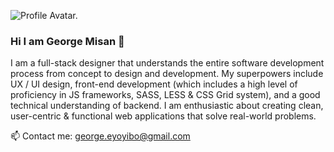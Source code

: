 ![Profile Avatar.](https://res.cloudinary.com/dmrcpqdkd/image/upload/v1596047372/profile-avatar_s6to5u.png)

### Hi I am George Misan 👋

I am a full-stack designer that understands the entire software development process from concept to design and development. My superpowers include UX / UI design, front-end development (which includes a high level of proficiency in JS frameworks, SASS, LESS & CSS Grid system), and a good technical understanding of backend. I am enthusiastic about creating clean, user-centric & functional web applications that solve real-world problems.

📫 Contact me: george.eyoyibo@gmail.com

<!--
**george-misan/george-misan** is a ✨ _special_ ✨ repository because its `README.md` (this file) appears on your GitHub profile.

Here are some ideas to get you started:

- 🔭 I’m currently working on ...
- 🌱 I’m currently learning ...
- 👯 I’m looking to collaborate on ...
- 🤔 I’m looking for help with ...
- 💬 Ask me about ...
- 📫 How to reach me: ...
- 😄 Pronouns: ...
- ⚡ Fun fact: ...
-->
